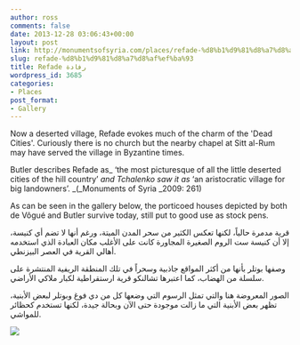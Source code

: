 ```yaml
---
author: ross
comments: false
date: 2013-12-28 03:06:43+00:00
layout: post
link: http://monumentsofsyria.com/places/refade-%d8%b1%d9%81%d8%a7%d8%af%ef%ba%93/
slug: refade-%d8%b1%d9%81%d8%a7%d8%af%ef%ba%93
title: Refade رفادﺓ
wordpress_id: 3685
categories:
- Places
post_format:
- Gallery
---
```


Now a deserted village, Refade evokes much of the charm of the 'Dead Cities'. Curiously there is no church but the nearby chapel at Sitt al-Rum may have served the village in Byzantine times.

Butler describes Refade as_ ‘the most picturesque of all the little deserted cities of the hill country’ _and Tchalenko saw it as_ ‘an aristocratic village for big landowners’. _(_Monuments of Syria _2009: 261)

As can be seen in the gallery below, the porticoed houses depicted by both de Vôgué and Butler survive today, still put to good use as stock pens.


قرية مدمرة حالياً، لكنها تعكس الكثير من سحر المدن الميتة، ورغم أنها لا تضم أي كنيسة، إلا أن كنيسة ست الروم الصغيرة المجاورة كانت على الأغلب مكان العبادة الذي استخدمه أهالي القرية في العصر البيزنطي.




وصفها بوتلر بأنها من أكثر المواقع جاذبية وسحراً في تلك المنطقة الريفية المنتشرة على سلسلة من الهضاب، كما اعتبرها تشالنكو قرية ارستقراطية لكبار ملاكي الأراضي.




الصور المعروضة هنا والتي تمثل الرسوم التي وضعها كل من دي فوغ وبوتلر لبعض الأبنية، تظهر بعض الأبنية التي ما زالت موجودة حتى الآن وبحالة جيدة، لكنها تستخدم كحظائر للمواشي.


![](http://monumentsofsyria.com/nextgen-attach_to_post/preview/id--3693)
